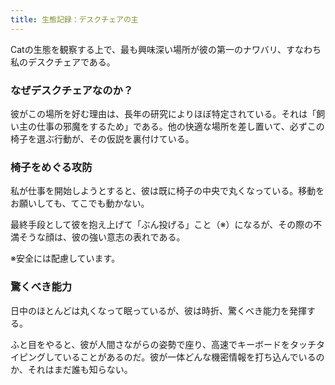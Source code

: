 ```yaml
---
title: 生態記録：デスクチェアの主
---
```


Catの生態を観察する上で、最も興味深い場所が彼の第一のナワバリ、すなわち私のデスクチェアである。

### なぜデスクチェアなのか？

彼がこの場所を好む理由は、長年の研究によりほぼ特定されている。それは「飼い主の仕事の邪魔をするため」である。他の快適な場所を差し置いて、必ずこの椅子を選ぶ行動が、その仮説を裏付けている。

### 椅子をめぐる攻防

私が仕事を開始しようとすると、彼は既に椅子の中央で丸くなっている。移動をお願いしても、てこでも動かない。

最終手段として彼を抱え上げて「ぶん投げる」こと（※）になるが、その際の不満そうな顔は、彼の強い意志の表れである。

※安全には配慮しています。

### 驚くべき能力

日中のほとんどは丸くなって眠っているが、彼は時折、驚くべき能力を発揮する。

ふと目をやると、彼が人間さながらの姿勢で座り、高速でキーボードをタッチタイピングしていることがあるのだ。彼が一体どんな機密情報を打ち込んでいるのか、それはまだ誰も知らない。